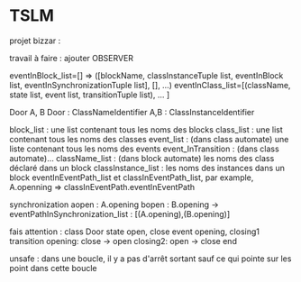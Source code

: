 TSLM
====

projet bizzar :

travail à faire : ajouter OBSERVER


eventInBlock_list=[] => ([blockName, classInstanceTuple list, eventInBlock list, eventInSynchronizationTuple list], [], …)
eventInClass_list=[(className, state list, event list, transitionTuple list), … ]

Door A, B
Door : ClassNameIdentifier
A,B : ClassInstanceIdentifier

block_list : une list contenant tous les noms des blocks
class_list : une list contenant tous les noms des classes
event_list : (dans class automate) une liste contenant tous les noms des events
event_InTransition : (dans class automate)…
className_list : (dans block automate) les noms des class déclaré dans un block
classInstance_list : les noms des instances dans un block
eventInEventPath_list et classInEventPath_list, par example, A.openning => classInEventPath.eventInEventPath

synchronization
  aopen : A.opening
  bopen : B.opening
  -> eventPathInSynchronization_list : [(A.opening),(B.opening)]


fais attention : 
class Door
state open, close
event opening, closing1
transition
opening: close -> open
closing2: open -> close
end

unsafe : dans une boucle, il y a pas d'arrêt sortant sauf ce qui pointe sur les point dans cette boucle



